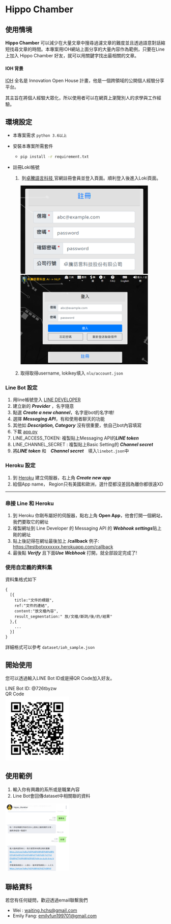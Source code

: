 # Hippo Chamber 
## 使用情境

**Hippo Chamber** 可以減少在大量文章中搜尋過濾文章的難度並且透過語意對話縮短找尋文章的時間。本專案用IOH網站上面分享的大量內容作為範例，只要在Line上加入 Hippo Chamber 好友，就可以用關鍵字找出最相關的文章。

#### IOH 背景

[IOH](https://ioh.tw/) 全名是 Innovation Open House 計畫，他是一個跨領域的公開個人經驗分享平台。

其主旨在將個人經驗大眾化，所以使用者可以在網頁上瀏覽別人的求學與工作經驗。

## 環境設定
- 本專案需求 ```python 3.6以上```
- 安裝本專案所需套件

  - ```bash
    pip install -r requirement.txt
    ```

- 註冊Loki帳號

  1. ​	到[卓騰語言科技 ](https://api.droidtown.co/)官網註冊會員並登入頁面。順利登入後進入Loki頁面。

     <img src="https://raw.githubusercontent.com/Joshua0128/dobby/main/img/DT_register.png" alt="註冊 圖示" width=400 />

     <img src="https://raw.githubusercontent.com/Joshua0128/dobby/main/img/DT_login.png" alt="登入 圖示"  width=400 />
  2. 取得取得username, lokikey填入 ```nlu/account.json```


### Line Bot 設定

1. 用line帳號登入 [LINE DEVELOPER](https://developers.line.biz/en/)
2. 建立新的 ***Provider*** ，名字隨意
3. 點選 ***Create a new channel***，名字是bot的名字唷!
4. 選擇 ***Messaging API***，有和使用者聊天的功能
5. 其他如 ***Description, Category*** 沒有很重要，依自己bot內容填寫
6. 下載 [app.py](https://github.com/Joshua0128/dobby/blob/main/app.py) 
7. LINE_ACCESS_TOKEN: 複製貼上Messaging API的***LINE token***
8. LINE_CHANNEL_SECRET : 複製貼上Basic Setting的 ***Channel secret***
9. 將***LINE token*** 和　***Channel secret***　填入```linebot.json```中

### Heroku 設定

1.  到 [Heroku](https://dashboard.heroku.com/login) 建立伺服器，右上角 ***Create new app*** 
2.  給個App name， Region只有美國和歐洲，選什麼都沒差因為離你都很遠XD

***

### 串接 Line 和 Heroku

1. 到 Heroku 你剛布屬好的伺服器，點右上角 **Open App**，他會打開一個網站，我們要取它的網址
2. 複製網址到 Line Developer 的 Messaging API 的 ***Webhook settings***貼上剛的網址
3. 貼上後記得在網址最後加上 **/callback** 例子: https://testbotxxxxxxx.herokuapp.com/callback
4. 最後點 ***Verify*** 且下面***Use Webhook*** 打開，就全部設定完成了! 

### 使用自定義的資料集
資料集格式如下
```
{
  [{
    title:"文件的標題",
    ref:"文件的連結",
    content:"放文檔內容",
    result_segmentation:" 放/文檔/斷詞/後/的/結果"
  },{
    ...
  }]
}
```
詳細格式可以參考 ```dataset/ioh_sample.json```

## 開始使用
您可以透過輸入LINE Bot ID或是掃QR Code加入好友。

LINE Bot ID: @726tbyzw </br>
QR Code </br>
<img src="https://raw.githubusercontent.com/Joshua0128/dobby/main/img/qrcode.png" width = 200 />

## 使用範例
1. 輸入你有興趣的系所或是職業內容
2. Line Bot會回傳dataset中相關聯的資料
<img src="https://raw.githubusercontent.com/Joshua0128/dobby/main/img/demo.png" width = 200 />

## 聯絡資料
若您有任何疑問，歡迎透過email聯繫我們
- Wei : waiting.hchs@gmail.com
- Emily Fang: emilyfun199701@gmail.com